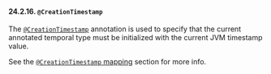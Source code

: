 #### 24.2.16. `@CreationTimestamp`

<div class="paragraph">

The [`@CreationTimestamp`](https://docs.jboss.org/hibernate/orm/5.2/javadocs/org/hibernate/annotations/CreationTimestamp.html) annotation is used to specify that the current annotated temporal type must be initialized with the current JVM timestamp value.

</div>
<div class="paragraph">

See the [`@CreationTimestamp` mapping](#mapping-generated-CreationTimestamp) section for more info.

</div>
</div>
<div class="sect3">

